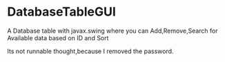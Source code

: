 # DatabaseTableGUI
A Database table with javax.swing where you can Add,Remove,Search for Available data based on ID and Sort 

Its not runnable thought,because I removed the password.
